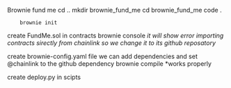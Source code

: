 Brownie fund me
        cd ..
        mkdir brownie_fund_me
        cd brownie_fund_me
        code .

        brownie init

create FundMe.sol in contracts
        brownie console *it will show error importing contracts sirectly from chainlink so we change it to its github reposatory*

create brownie-config.yaml file
        we can add dependencies
        and set @chainlink to the github dependency
        brownie compile *works properly

create deploy.py in scipts
